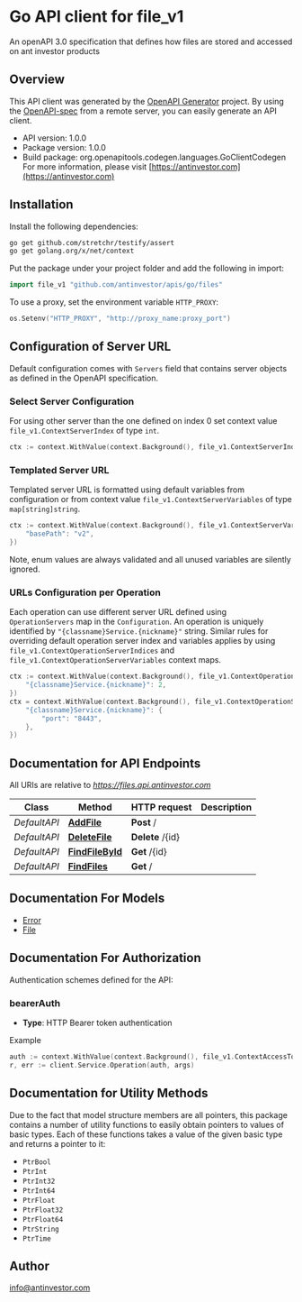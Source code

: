 # Go API client for file_v1

An openAPI 3.0 specification that defines how files are stored and accessed on ant investor products

## Overview

This API client was generated by the [OpenAPI Generator](https://openapi-generator.tech) project. By using
the [OpenAPI-spec](https://www.openapis.org/) from a remote server, you can easily generate an API client.

- API version: 1.0.0
- Package version: 1.0.0
- Build package: org.openapitools.codegen.languages.GoClientCodegen
  For more information, please visit [https://antinvestor.com](https://antinvestor.com)

## Installation

Install the following dependencies:

```sh
go get github.com/stretchr/testify/assert
go get golang.org/x/net/context
```

Put the package under your project folder and add the following in import:

```go
import file_v1 "github.com/antinvestor/apis/go/files"
```

To use a proxy, set the environment variable `HTTP_PROXY`:

```go
os.Setenv("HTTP_PROXY", "http://proxy_name:proxy_port")
```

## Configuration of Server URL

Default configuration comes with `Servers` field that contains server objects as defined in the OpenAPI specification.

### Select Server Configuration

For using other server than the one defined on index 0 set context value `file_v1.ContextServerIndex` of type `int`.

```go
ctx := context.WithValue(context.Background(), file_v1.ContextServerIndex, 1)
```

### Templated Server URL

Templated server URL is formatted using default variables from configuration or from context
value `file_v1.ContextServerVariables` of type `map[string]string`.

```go
ctx := context.WithValue(context.Background(), file_v1.ContextServerVariables, map[string]string{
	"basePath": "v2",
})
```

Note, enum values are always validated and all unused variables are silently ignored.

### URLs Configuration per Operation

Each operation can use different server URL defined using `OperationServers` map in the `Configuration`.
An operation is uniquely identified by `"{classname}Service.{nickname}"` string.
Similar rules for overriding default operation server index and variables applies by
using `file_v1.ContextOperationServerIndices` and `file_v1.ContextOperationServerVariables` context maps.

```go
ctx := context.WithValue(context.Background(), file_v1.ContextOperationServerIndices, map[string]int{
	"{classname}Service.{nickname}": 2,
})
ctx = context.WithValue(context.Background(), file_v1.ContextOperationServerVariables, map[string]map[string]string{
	"{classname}Service.{nickname}": {
		"port": "8443",
	},
})
```

## Documentation for API Endpoints

All URIs are relative to *https://files.api.antinvestor.com*

 Class        | Method                                              | HTTP request     | Description 
--------------|-----------------------------------------------------|------------------|-------------
 *DefaultAPI* | [**AddFile**](docs/DefaultAPI.md#addfile)           | **Post** /       |
 *DefaultAPI* | [**DeleteFile**](docs/DefaultAPI.md#deletefile)     | **Delete** /{id} |
 *DefaultAPI* | [**FindFileById**](docs/DefaultAPI.md#findfilebyid) | **Get** /{id}    |
 *DefaultAPI* | [**FindFiles**](docs/DefaultAPI.md#findfiles)       | **Get** /        |

## Documentation For Models

- [Error](docs/Error.md)
- [File](docs/File.md)

## Documentation For Authorization

Authentication schemes defined for the API:

### bearerAuth

- **Type**: HTTP Bearer token authentication

Example

```go
auth := context.WithValue(context.Background(), file_v1.ContextAccessToken, "BEARER_TOKEN_STRING")
r, err := client.Service.Operation(auth, args)
```

## Documentation for Utility Methods

Due to the fact that model structure members are all pointers, this package contains
a number of utility functions to easily obtain pointers to values of basic types.
Each of these functions takes a value of the given basic type and returns a pointer to it:

* `PtrBool`
* `PtrInt`
* `PtrInt32`
* `PtrInt64`
* `PtrFloat`
* `PtrFloat32`
* `PtrFloat64`
* `PtrString`
* `PtrTime`

## Author

info@antinvestor.com

